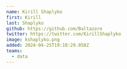 ```yaml
---
name: Kirill Shaplyko
first: Kirill
last: Shaplyko
github: https://github.com/Baltazore
twitter: https://twitter.com/KirillShaplyko
image: kshaplyko.png
added: 2024-04-25T19:10:29.058Z
teams:
  - data
---
```

